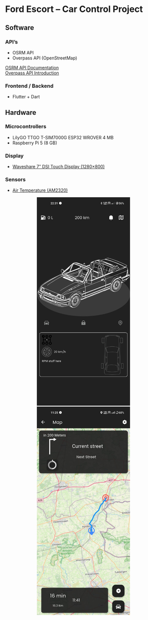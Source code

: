 # Ford Escort – Car Control Project

## Software

### API’s
- OSRM API  
- Overpass API (OpenStreetMap)

[OSRM API Documentation](https://project-osrm.org/docs/v5.5.1/api/#general-options)  
[Overpass API Introduction](https://wiki.openstreetmap.org/wiki/Overpass_API#Introduction) 

### Frontend / Backend
- Flutter + Dart 

## Hardware

### Microcontrollers
- LilyGO TTGO T-SIM7000G ESP32 WROVER 4 MB  
- Raspberry Pi 5 (8 GB)

### Display
- [Waveshare 7″ DSI Touch Display (1280×800)](https://www.kiwi-electronics.com/nl/merk-waveshare-electronics/7-inch-dsi-touch-display-1280x800-rpi-only-20268)  
 

### Sensors
- [Air Temperature (AM2320)](https://www.tinytronics.nl/nl/sensoren/lucht/vochtigheid/am2320-thermometer-temperatuur-en-vochtigheids-sensor)  
  
<p align="center">
  <img src="./HomePage.jpg" alt="Home Page Screenshot" width="300" />
  <img src="./MapPage.jpg"  alt="Map Page Screenshot"  width="300" />
</p>
